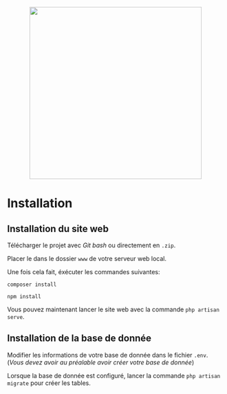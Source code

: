 <p align="center"><img width="400" src="https://photos.smugmug.com/photos/i-VKnSVxZ/0/X2/i-VKnSVxZ-X2.png"></p>

# Installation

## Installation du site web

Télécharger le projet avec *Git bash* ou directement en ``.zip``.

Placer le dans le dossier ``www`` de votre serveur web local.

Une fois cela fait, éxécuter les commandes suivantes:
    
    composer install
    
    npm install
    
Vous pouvez maintenant lancer le site web avec la commande ``php artisan serve``.

## Installation de la base de donnée

Modifier les informations de votre base de donnée dans le fichier ``.env``. (*Vous devez avoir au préalable avoir créer votre base de donnée*)

Lorsque la base de donnée est configuré, lancer la commande ``php artisan migrate`` pour créer les tables.
